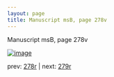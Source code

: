 ```yaml
---
layout: page
title: Manuscript msB, page 278v
---
```


Manuscript msB, page 278v

[![image](http://www.homermultitext.org/iipsrv?OBJ=IIP,1.0&FIF=/project/homer/pyramidal/deepzoom/hmt/vbbifolio/pending/vb_278v_279r.tif&WID=100&CVT=JPEG)](http://www.homermultitext.org/ict2/?urn=urn:cite2:hmt:vbbifolio.pending:vb_278v_279r)

prev:  [278r](../278r) | next:  [279r](../279r)

